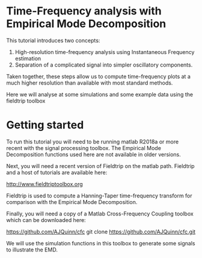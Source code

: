 # Time-Frequency analysis with Empirical Mode Decomposition

This tutorial introduces two concepts:
1) High-resolution time-frequency analysis using Instantaneous Frequency
estimation
2) Separation of a complicated signal into simpler oscillatory
components.

Taken together, these steps allow us to compute time-frequency plots at a
much higher resolution than available with most standard methods.

Here we will analyse at some simulations and some example data using the
fieldtrip toolbox

# Getting started

To run this tutorial you will need to  be running matlab R2018a or more
recent with the signal processing toolbox.
The  Empirical Mode Decomposition functions used here are not available
in older versions.


Next, you will need a recent version of Fieldtrip on the  matlab path.
Fieldtrip and a host of tutorials are available here:

http://www.fieldtriptoolbox.org

Fieldtrip is used to compute a Hanning-Taper time-frequency transform for
comparison with the Empirical Mode Decomposition.

Finally, you will  need a copy of a Matlab Cross-Frequency Coupling toolbox
which can be downloaded here:

https://github.com/AJQuinn/cfc
git clone https://github.com/AJQuinn/cfc.git

We will use the simulation functions in this toolbox to generate some
signals to illustrate the EMD.
